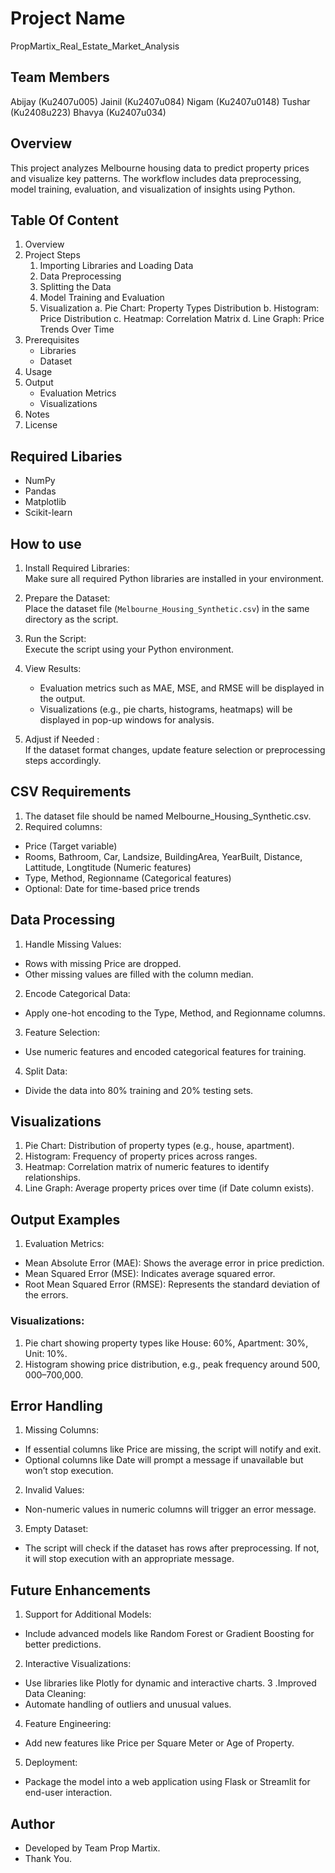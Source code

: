 # Project Name

PropMartix_Real_Estate_Market_Analysis

## Team Members
Abijay (Ku2407u005)
Jainil (Ku2407u084)
Nigam  (Ku2407u0148)
Tushar (Ku2408u223)
Bhavya (Ku2407u034)


## Overview
This project analyzes Melbourne housing data to predict property prices and visualize key patterns. The workflow includes data preprocessing, model training, evaluation, and visualization of insights using Python.

## Table Of Content

1. Overview  
2. Project Steps
   1. Importing Libraries and Loading Data
   2. Data Preprocessing
   3. Splitting the Data
   4. Model Training and Evaluation
   5. Visualization
     a. Pie Chart: Property Types Distribution
     b. Histogram: Price Distribution
     c. Heatmap: Correlation Matrix
     d. Line Graph: Price Trends Over Time
3. Prerequisites 
   - Libraries  
   - Dataset
4. Usage  
5. Output
   - Evaluation Metrics
   - Visualizations
6. Notes
7. License
   
## Required Libaries 

- NumPy 
- Pandas 
- Matplotlib  
- Scikit-learn

## How to use


1. Install Required Libraries:  
   Make sure all required Python libraries are installed in your environment.

2. Prepare the Dataset:  
   Place the dataset file (`Melbourne_Housing_Synthetic.csv`) in the same directory as the script.

3. Run the Script:  
   Execute the script using your Python environment.

4. View Results:  
   - Evaluation metrics such as MAE, MSE, and RMSE will be displayed in the output.  
   - Visualizations (e.g., pie charts, histograms, heatmaps) will be displayed in pop-up windows for analysis. 

5. Adjust if Needed :  
   If the dataset format changes, update feature selection or preprocessing steps accordingly.
## CSV Requirements
1. The dataset file should be named Melbourne_Housing_Synthetic.csv.
2. Required columns:
  - Price (Target variable)
  - Rooms, Bathroom, Car, Landsize, BuildingArea, YearBuilt, Distance, Lattitude, Longtitude (Numeric features)
  - Type, Method, Regionname (Categorical features)
  - Optional: Date for time-based price trends
## Data Processing
1. Handle Missing Values:
  - Rows with missing Price are dropped.
  - Other missing values are filled with the column median.
2. Encode Categorical Data:
  - Apply one-hot encoding to the Type, Method, and Regionname columns.
3. Feature Selection:
  - Use numeric features and encoded categorical features for training.
4. Split Data:
  - Divide the data into 80% training and 20% testing sets.
## Visualizations
1. Pie Chart: Distribution of property types (e.g., house, apartment).
2. Histogram: Frequency of property prices across ranges.
3. Heatmap: Correlation matrix of numeric features to identify relationships.
4. Line Graph: Average property prices over time (if Date column exists).
## Output Examples
1. Evaluation Metrics:
  - Mean Absolute Error (MAE): Shows the average error in price prediction.
  - Mean Squared Error (MSE): Indicates average squared error.
  - Root Mean Squared Error (RMSE): Represents the standard deviation of the errors.
### Visualizations:
1. Pie chart showing property types like House: 60%, Apartment: 30%, Unit: 10%.
2. Histogram showing price distribution, e.g., peak frequency around $500,000–$700,000.
## Error Handling
1. Missing Columns:
  - If essential columns like Price are missing, the script will notify and exit.
  - Optional columns like Date will prompt a message if unavailable but won’t stop execution.
2. Invalid Values:
-  Non-numeric values in numeric columns will trigger an error message.
3. Empty Dataset:
  - The script will check if the dataset has rows after preprocessing. If not, it will stop execution with an appropriate message.
## Future Enhancements
1. Support for Additional Models:
  - Include advanced models like Random Forest or Gradient Boosting for better predictions.
2. Interactive Visualizations:
  - Use libraries like Plotly for dynamic and interactive charts.
3 .Improved Data Cleaning:
  - Automate handling of outliers and unusual values.
4. Feature Engineering:
  - Add new features like Price per Square Meter or Age of Property.
5. Deployment:
  - Package the model into a web application using Flask or Streamlit for end-user interaction.
## Author
- Developed by Team Prop Martix.
- Thank You.




